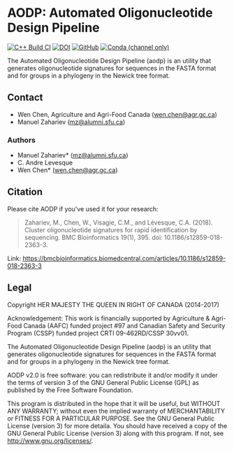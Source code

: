 # AODP: Automated Oligonucleotide Design Pipeline

[![C++ Build CI](https://github.com/peterk87/aodp/workflows/C++%20Build%20CI/badge.svg)](https://github.com/peterk87/aodp/actions?query=workflow%3A%22C%2B%2B+Build+CI%22)
[![DOI](https://img.shields.io/badge/DOI-10.1186%2Fs12859--018--2363--3-blue.svg)](https://doi.org/10.1186/s12859-018-2363-3)
[![GitHub](https://img.shields.io/github/license/peterk87/aodp)](./COPYING)
[![Conda (channel only)](https://img.shields.io/conda/vn/bioconda/aodp)](https://bioconda.github.io/recipes/aodp/README.html)

The Automated Oligonucleotide Design Pipeline (aodp) is an utility that generates oligonucleotide signatures for
sequences in the FASTA format and for groups in a phylogeny in the Newick tree format.

## Contact

- Wen Chen, Agriculture and Agri-Food Canada (wen.chen@agr.gc.ca)
- Manuel Zahariev (mz@alumni.sfu.ca)

### Authors

- Manuel Zahariev* (mz@alumni.sfu.ca)
- C. Andre Levesque
- Wen Chen* (wen.chen@agr.gc.ca)

## Citation

Please cite AODP if you've used it for your research:

> Zahariev, M., Chen, W., Visagie, C.M., and Lévesque, C.A. (2018). Cluster oligonucleotide signatures for rapid identification by sequencing. BMC Bioinformatics 19(1), 395. doi: 10.1186/s12859-018-2363-3.

Link: https://bmcbioinformatics.biomedcentral.com/articles/10.1186/s12859-018-2363-3


## Legal

Copyright HER MAJESTY THE QUEEN IN RIGHT OF CANADA (2014-2017)

Acknowledgement: This work is financially supported by Agriculture & Agri-Food Canada (AAFC) funded project #97
and Canadian Safety and Security Program (CSSP) funded project CRTI 09-462RD/CSSP 30vv01.

The Automated Oligonucleotide Design Pipeline (aodp) is an utility that generates oligonucleotide signatures for
sequences in the FASTA format and for groups in a phylogeny in the Newick tree format.

AODP v2.0 is free software: you can redistribute it and/or modify it under the terms of version 3 of the
GNU General Public License (GPL) as published by the Free Software Foundation.

This program is distributed in the hope that it will be useful, but WITHOUT ANY WARRANTY; without even the
implied warranty of MERCHANTABILITY or FITNESS FOR A PARTICULAR PURPOSE. See the GNU General Public License
(version 3) for more detaila. You should have received a copy of the GNU General Public License (version 3)
along with this program. If not, see http://www.gnu.org/licenses/.
